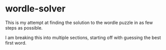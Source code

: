 # wordle-solver

This is my attempt at finding the solution to the wordle puzzle in as few steps as possible.

I am breaking this into multiple sections, starting off with guessing the best first word.
